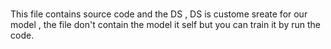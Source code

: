 # 
This file contains source code and the DS , DS is custome sreate for our model , the file don't contain the model it self but you can train it by run the code.
